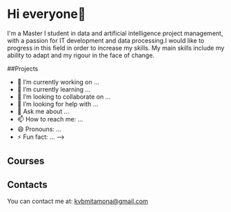 # Hi everyone👋


I'm a Master I student in data and artificial intelligence project management, with a passion for IT development and data processing.I would like to progress in this field in order to increase my skills.
My main skills include my ability to adapt and my rigour in the face of change.

##Projects

- 🔭 I’m currently working on ...
- 🌱 I’m currently learning ...
- 👯 I’m looking to collaborate on ...
- 🤔 I’m looking for help with ...
- 💬 Ask me about ...
- 📫 How to reach me: ...
- 😄 Pronouns: ...
- ⚡ Fun fact: ...
-->
## Courses



## Contacts
 You can contact me at: kvbmitamona@gmail.com
